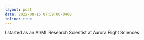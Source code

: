```yaml
---
layout: post
date: 2022-08-15 07:59:00-0400
inline: true
---
```


I started as an AI/ML Research Scientist at Aurora Flight Sciences
